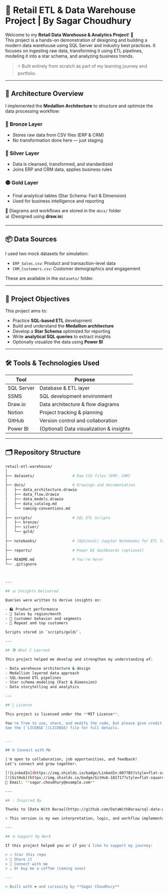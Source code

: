# 🛒 Retail ETL & Data Warehouse Project | By Sagar Choudhury

Welcome to my **Retail Data Warehouse & Analytics Project**! 🚀  
This project is a hands-on demonstration of designing and building a modern data warehouse using SQL Server and industry best practices. It focuses on ingesting raw data, transforming it using ETL pipelines, modeling it into a star schema, and analyzing business trends.

> ⚡ Built entirely from scratch as part of my learning journey and portfolio.

---

## 🧱 Architecture Overview

I implemented the **Medallion Architecture** to structure and optimize the data processing workflow:

### 🔹 Bronze Layer
- Stores raw data from CSV files (ERP & CRM)
- No transformation done here — just staging

### 🔸 Silver Layer
- Data is cleansed, transformed, and standardized
- Joins ERP and CRM data, applies business rules

### 🟡 Gold Layer
- Final analytical tables (Star Schema: Fact & Dimension)
- Used for business intelligence and reporting

📌 Diagrams and workflows are stored in the `docs/` folder  
📊 (Designed using **draw.io**)

---

## 📦 Data Sources

I used two mock datasets for simulation:

- `ERP_Sales.csv`: Product and transaction-level data
- `CRM_Customers.csv`: Customer demographics and engagement

These are available in the `datasets/` folder.

---

## 🎯 Project Objectives

This project aims to:

- Practice **SQL-based ETL** development
- Build and understand the **Medallion architecture**
- Develop a **Star Schema** optimized for reporting
- Write **analytical SQL queries** to extract insights
- Optionally visualize the data using **Power BI**

---

## 🛠️ Tools & Technologies Used

| Tool         | Purpose                                |
|--------------|-----------------------------------------|
| SQL Server   | Database & ETL layer                    |
| SSMS         | SQL development environment             |
| Draw.io      | Data architecture & flow diagrams       |
| Notion       | Project tracking & planning             |
| GitHub       | Version control and collaboration       |
| Power BI     | (Optional) Data visualization & insights |

---

## 🗂️ Repository Structure

```bash
retail-etl-warehouse/
│
├── datasets/                 # Raw CSV files (ERP, CRM)
│
├── docs/                     # Drawings and documentation
│   ├── data_architecture.drawio
│   ├── data_flow.drawio
│   ├── data_models.drawio
│   ├── data_catalog.md
│   └── naming-conventions.md
│
├── scripts/                  # SQL ETL Scripts
│   ├── bronze/
│   ├── silver/
│   └── gold/
│
├── notebooks/                # (Optional) Jupyter Notebooks for ETL logic
│
├── reports/                  # Power BI dashboards (optional)
│
├── README.md                 # You're here!
└── .gitignore



---

## 📊 Insights Delivered

Queries were written to derive insights on:

- 🛍️ Product performance
- 📍 Sales by region/month
- 👥 Customer behavior and segments
- 🔄 Repeat and top customers

Scripts stored in `scripts/gold/`.

---

## 📚 What I Learned

This project helped me develop and strengthen my understanding of:

- Data warehouse architecture & design
- Medallion layered data approach
- SQL-based ETL pipelines
- Star schema modeling (Fact & Dimension)
- Data storytelling and analytics

---

## 🧾 License

This project is licensed under the **MIT License**.

You're free to use, share, and modify the code, but please give credit.  
See the [`LICENSE`](LICENSE) file for full details.


---

## 🌐 Connect with Me

I'm open to collaboration, job opportunities, and feedback!  
Let’s connect and grow together:

[![LinkedIn](https://img.shields.io/badge/LinkedIn-0077B5?style=flat-square&logo=linkedin&logoColor=white)](https://www.linkedin.com/in/sagar-choudhury)  
[![GitHub](https://img.shields.io/badge/GitHub-181717?style=flat-square&logo=github&logoColor=white)](https://github.com/SagarChoudhury)  
📧 Email: **sagar.choudhury@example.com**

---

## 💡 Inspired By

Thanks to [Data With Baraa](https://github.com/DataWithBaraa/sql-data-warehouse-project) for the open-source learning content that inspired the initial architecture and structure.

> This version is my own interpretation, logic, and workflow implementation. Fully customized.

---

## ☕ Support My Work

If this project helped you or if you'd like to support my journey:

> ⭐ Star this repo  
> 🔁 Share it  
> 💬 Connect with me  
> ☕ Or buy me a coffee (coming soon)

---

> Built with ❤️ and curiosity by **Sagar Choudhury**
